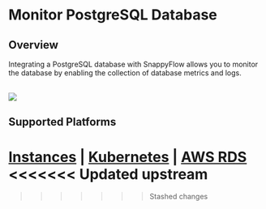 # Monitor PostgreSQL Database

## Overview

Integrating a PostgreSQL database with SnappyFlow allows you to monitor the database by enabling the collection of database metrics and logs.

<br/>

<img src="/img/postgres/image-11.png" />





## Supported Platforms

[**Instances**](/docs/integrations/postgres/postgres_instances) | [**Kubernetes**](/docs/integrations/postgres/postgres_kubernetes) | [**AWS RDS**](/docs/integrations/postgres/postgres_sfpoller)
<<<<<<< Updated upstream
=======


>>>>>>> Stashed changes

